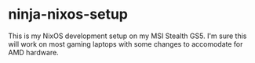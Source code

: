 # ninja-nixos-setup
This is my NixOS development setup on my MSI Stealth GS5. I'm sure this will work on most gaming laptops with some changes to accomodate for AMD hardware.
